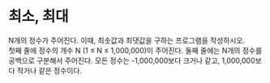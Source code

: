 # 최소, 최대
N개의 정수가 주어진다.  이때, 최솟값과 최댓값을 구하는 프로그램을 작성하시오.   
첫째 줄에 정수의 개수 N (1 ≤ N ≤ 1,000,000)이 주어진다.  둘째 줄에는 N개의 정수를 공백으로 구분해서 주어진다.   모든 정수는 -1,000,000보다 크거나 같고, 1,000,000보다 작거나 같은 정수이다.   

